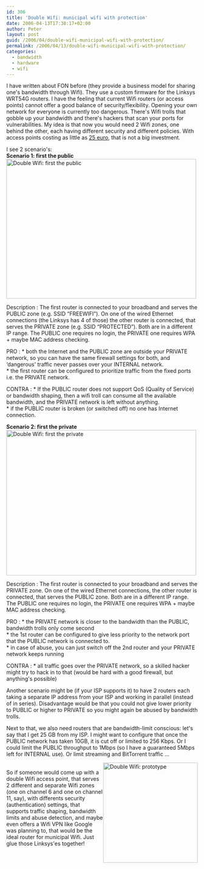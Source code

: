 ```yaml
---
id: 306
title: 'Double Wifi: municipal wifi with protection'
date: 2006-04-13T17:38:17+02:00
author: Peter
layout: post
guid: /2006/04/double-wifi-municipal-wifi-with-protection/
permalink: /2006/04/13/double-wifi-municipal-wifi-with-protection/
categories:
  - bandwidth
  - hardware
  - wifi
---
```

I have written about FON before (they provide a business model for sharing one's bandwidth through Wifi). They use a custom firmware for the Linksys WRT54G routers. I have the feeling that current Wifi routers (or access points) cannot offer a good balance of security/flexibility. Opening your own network for everyone is currently too dangerous. There's Wifi trolls that gobble up your bandwidth and there's hackers that scan your ports for vulnerabilities. My idea is that now you would need 2 Wifi zones, one behind the other, each having different security and different policies. With access points costing as little as [25 euro](http://es.fon.com/shop-eu/product_info.php?products_id=28), that is not a big investment.

I see 2 scenario's:  
**Scenario 1: first the public**  
[<img  src="http://static.flickr.com/46/127964026_7a9546cb6c.jpg" width="500" height="367" alt="Double Wifi: first the public" />](http://www.flickr.com/photos/pforret/127964026/ "Photo Sharing")

Description
:   The first router is connected to your broadband and serves the PUBLIC zone (e.g. SSID &#8220;FREEWIFI&#8221;). On one of the wired Ethernet connections (the Linksys has 4 of those) the other router is connected, that serves the PRIVATE zone (e.g. SSID &#8220;PROTECTED&#8221;). Both are in a different IP range. The PUBLIC one requires no login, the PRIVATE one requires WPA + maybe MAC address checking.

PRO
:   * both the Internet and the PUBLIC zone are outside your PRIVATE network, so you can have the same firewall settings for both, and &#8216;dangerous' traffic never passes over your INTERNAL network.  
    * the first router can be configured to prioritize traffic from the fixed ports i.e. the PRIVATE network.

CONTRA
:   * If the PUBLIC router does not support QoS (Quality of Service) or bandwidth shaping, then a wifi troll can consume all the available bandwidth, and the PRIVATE network is left without anything.  
    * if the PUBLIC router is broken (or switched off) no one has Internet connection.

<!--more-->

  
**Scenario 2: first the private**  
[<img  src="http://static.flickr.com/54/127964025_957e52d1aa.jpg" width="500" height="382" alt="Double Wifi: first the private" />](http://www.flickr.com/photos/pforret/127964025/ "Photo Sharing")

Description
:   The first router is connected to your broadband and serves the PRIVATE zone. On one of the wired Ethernet connections, the other router is connected, that serves the PUBLIC zone. Both are in a different IP range. The PUBLIC one requires no login, the PRIVATE one requires WPA + maybe MAC address checking.

PRO
:   * the PRIVATE network is closer to the bandwidth than the PUBLIC, bandwidth trolls only come second  
    * the 1st router can be configured to give less priority to the network port that the PUBLIC network is connected to.  
    * in case of abuse, you can just switch off the 2nd router and your PRIVATE network keeps running

CONTRA
:   * all traffic goes over the PRIVATE network, so a skilled hacker might try to hack in to that (would be hard with a good firewall, but anything's possible)

Another scenario might be (if your ISP supports it) to have 2 routers each taking a separate IP address from your ISP and working in parallel (instead of in series). Disadvantage would be that you could not give lower priority to PUBLIC or higher to PRIVATE so you might again be abused by bandwidth trolls.

Next to that, we also need routers that are bandwidth-limit conscious: let's say that I get 25 GB from my ISP. I might want to configure that once the PUBLIC network has taken 10GB, it is cut off or limited to 256 Kbps. Or I could limit the PUBLIC throughput to 1Mbps (so I have a guaranteed 5Mbps left for INTERNAL use). Or limit streaming and BitTorrent traffic &#8230;

[<img  src="http://static.flickr.com/48/127983841_141cb44fb0_o.jpg" style="float: right" width="249" height="263" alt="Double Wifi: prototype" />](http://www.flickr.com/photos/pforret/127983841/ "Photo Sharing")  
So if someone would come up with a double Wifi access point, that serves 2 different and separate Wifi zones (one on channel 6 and one on channel 11, say), with differents security (authentication) settings, that supports traffic shaping, bandwidth limits and abuse detection, and maybe even offers a Wifi VPN like Google was planning to, that would be the ideal router for municipal Wifi. Just glue those Linksys'es together!